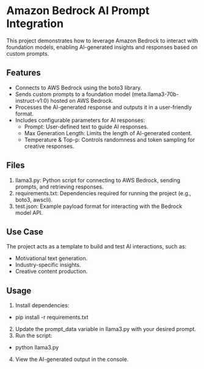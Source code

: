 # Amazon Bedrock AI Prompt Integration
This project demonstrates how to leverage Amazon Bedrock to interact with foundation models, enabling AI-generated insights and responses based on custom prompts.
## Features
* Connects to AWS Bedrock using the boto3 library.
* Sends custom prompts to a foundation model (meta.llama3-70b-instruct-v1:0) hosted on AWS Bedrock.
* Processes the AI-generated response and outputs it in a user-friendly format.
* Includes configurable parameters for AI responses:
  - Prompt: User-defined text to guide AI responses.
  - Max Generation Length: Limits the length of AI-generated content.
  - Temperature & Top-p: Controls randomness and token sampling for creative responses.
## Files
1. llama3.py: Python script for connecting to AWS Bedrock, sending prompts, and retrieving responses​.
2. requirements.txt: Dependencies required for running the project (e.g., boto3, awscli)​.
3. test.json: Example payload format for interacting with the Bedrock model API​.
## Use Case
The project acts as a template to build and test AI interactions, such as:
* Motivational text generation.
* Industry-specific insights.
* Creative content production.
## Usage
1. Install dependencies:
* pip install -r requirements.txt
2. Update the prompt_data variable in llama3.py with your desired prompt.
3. Run the script:
* python llama3.py
4. View the AI-generated output in the console.
